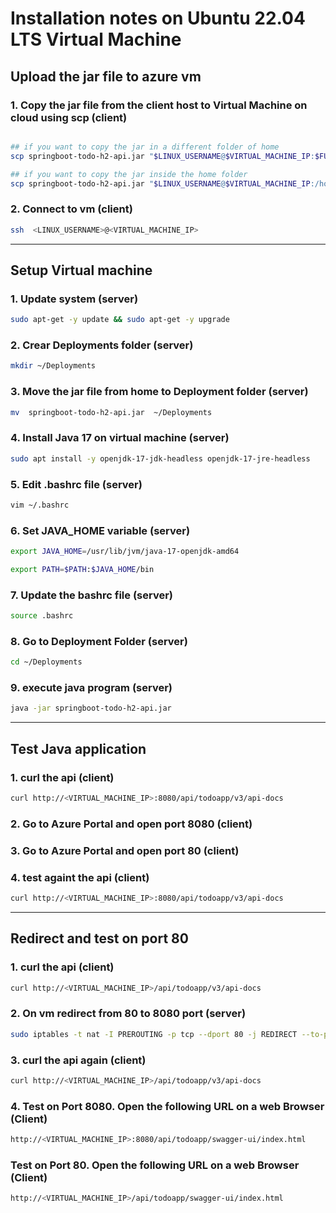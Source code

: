 # Installation notes on Ubuntu 22.04 LTS Virtual Machine


## Upload the jar file to azure vm 

### 1. Copy the jar file from the client host to Virtual Machine on cloud using scp (client)
```bash

## if you want to copy the jar in a different folder of home
scp springboot-todo-h2-api.jar "$LINUX_USERNAME@$VIRTUAL_MACHINE_IP:$FULL_PATH"

## if you want to copy the jar inside the home folder
scp springboot-todo-h2-api.jar "$LINUX_USERNAME@$VIRTUAL_MACHINE_IP:/home/$LINUX_USERNAME"
```

### 2. Connect to vm (client)
```bash
ssh  <LINUX_USERNAME>@<VIRTUAL_MACHINE_IP>
```

---

## Setup Virtual machine

### 1. Update system (server)
```bash
sudo apt-get -y update && sudo apt-get -y upgrade
```

### 2. Crear Deployments folder (server)
```bash
mkdir ~/Deployments
```

### 3. Move the jar file from home to Deployment folder (server)
```bash
mv  springboot-todo-h2-api.jar  ~/Deployments
```

### 4. Install Java 17 on virtual machine (server)
```bash
sudo apt install -y openjdk-17-jdk-headless openjdk-17-jre-headless
```

### 5. Edit .bashrc file (server)
```bash
vim ~/.bashrc
```

### 6. Set JAVA_HOME variable (server)
```bash
export JAVA_HOME=/usr/lib/jvm/java-17-openjdk-amd64

export PATH=$PATH:$JAVA_HOME/bin
```

### 7. Update the bashrc file (server)
```bash
source .bashrc
```

### 8. Go to Deployment Folder (server)
```bash
cd ~/Deployments
```

### 9. execute java program (server)
```bash
java -jar springboot-todo-h2-api.jar
```

--- 

## Test Java application

### 1. curl the api (client)
```bash
curl http://<VIRTUAL_MACHINE_IP>:8080/api/todoapp/v3/api-docs
```

### 2. Go to Azure Portal and open port 8080 (client)

### 3. Go to Azure Portal and open port 80 (client)


### 4. test againt the api (client)
```bash
curl http://<VIRTUAL_MACHINE_IP>:8080/api/todoapp/v3/api-docs
```

---

## Redirect and test on port 80

### 1. curl the api (client)
```bash
curl http://<VIRTUAL_MACHINE_IP>/api/todoapp/v3/api-docs
```

### 2. On vm redirect from 80 to 8080 port (server)
```bash
sudo iptables -t nat -I PREROUTING -p tcp --dport 80 -j REDIRECT --to-ports 8080
```

### 3. curl the api again (client)
```bash
curl http://<VIRTUAL_MACHINE_IP>/api/todoapp/v3/api-docs
```

### 4. Test on Port 8080. Open the following URL on a web Browser (Client)
```bash
http://<VIRTUAL_MACHINE_IP>:8080/api/todoapp/swagger-ui/index.html
```

### Test on Port 80. Open the following URL on a web Browser (Client)
```bash
http://<VIRTUAL_MACHINE_IP>/api/todoapp/swagger-ui/index.html
```
